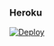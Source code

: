 ### Heroku
[![Deploy](https://www.herokucdn.com/deploy/button.svg)](https://heroku.com/deploy?template=https://github.com/kaildavid/bot8) 

